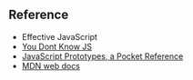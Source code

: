 ## Reference

- Effective JavaScript
- [You Dont Know JS](https://github.com/getify/You-Dont-Know-JS/)
- [JavaScript Prototypes, a Pocket Reference](https://medium.com/@ajmeyghani/javascript-prototypes-a-pocket-reference-d88f550ffce3)
- [MDN web docs](https://developer.mozilla.org/)
